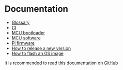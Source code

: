 Documentation
=============

 - [Glossary](glossary.md)
 - [CI](ci.md)
 - [MCU bootloader](mcu-bootloader/index.md)
 - [MCU software](mcu-firmware/index.md)
 - [Pi firmware](pi/index.md)
 - [How to release a new version](release.md)
 - [How to flash an OS image](image-flashing.md)

It is recommended to read this documentation on [GitHub](https://github.com/STEAM-Academy-PRO/revolution-robotics-robot-mind/tree/main/docs/index.md)
